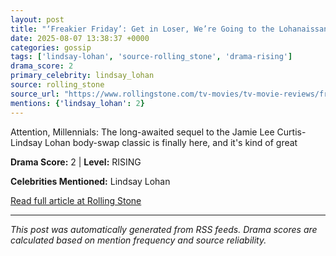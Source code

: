 ```yaml
---
layout: post
title: "‘Freakier Friday’: Get in Loser, We’re Going to the Lohanaissance"
date: 2025-08-07 13:38:37 +0000
categories: gossip
tags: ['lindsay-lohan', 'source-rolling_stone', 'drama-rising']
drama_score: 2
primary_celebrity: lindsay_lohan
source: rolling_stone
source_url: "https://www.rollingstone.com/tv-movies/tv-movie-reviews/freakier-friday-review-lindsay-lohan-1235400453/"
mentions: {'lindsay_lohan': 2}
---
```


Attention, Millennials: The long-awaited sequel to the Jamie Lee Curtis-Lindsay Lohan body-swap classic is finally here, and it's kind of great

**Drama Score:** 2 | **Level:** RISING

**Celebrities Mentioned:** Lindsay Lohan

[Read full article at Rolling Stone](https://www.rollingstone.com/tv-movies/tv-movie-reviews/freakier-friday-review-lindsay-lohan-1235400453/)

---
*This post was automatically generated from RSS feeds. Drama scores are calculated based on mention frequency and source reliability.*
